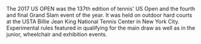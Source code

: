 The 2017 US OPEN was the 137th edition of tennis' US Open and the fourth and final Grand Slam event of the year. It was held on outdoor hard courts at the USTA Billie Jean King National Tennis Center in New York City. Experimental rules featured in qualifying for the main draw as well as in the junior, wheelchair and exhibition events.
